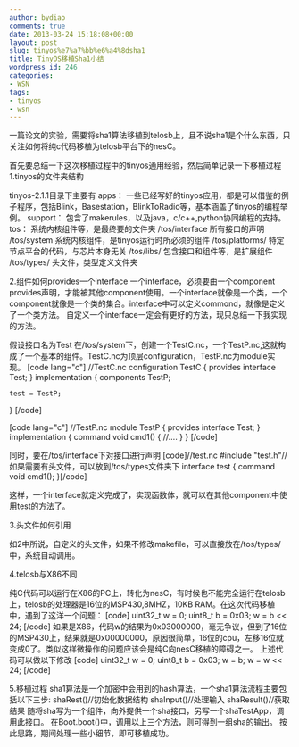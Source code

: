 ```yaml
---
author: bydiao
comments: true
date: 2013-03-24 15:18:08+00:00
layout: post
slug: tinyos%e7%a7%bb%e6%a4%8dsha1
title: TinyOS移植Sha1小结
wordpress_id: 246
categories:
- WSN
tags:
- tinyos
- wsn
---
```


一篇论文的实验，需要将sha1算法移植到telosb上，且不说sha1是个什么东西，只关注如何将纯c代码移植为telosb平台下的nesC。

首先要总结一下这次移植过程中的tinyos通用经验，然后简单记录一下移植过程
1.tinyos的文件夹结构

tinyos-2.1.1目录下主要有
apps：
一些已经写好的tinyos应用，都是可以借鉴的例子程序，包括Blink，Basestation，BlinkToRadio等，基本涵盖了tinyos的编程举例。
support：
包含了makerules，以及java，c/c++,python协同编程的支持。
tos：
系统内核组件等，是最终要的文件夹
/tos/interface  所有接口的声明
/tos/system     系统内核组件，是tinyos运行时所必须的组件
/tos/platforms/ 特定节点平台的代码，与芯片本身无关
/tos/libs/      包含接口和组件等，是扩展组件
/tos/types/     头文件，类型定义文件夹

2.组件如何provides一个interface
一个interface，必须要由一个component provides声明，才能被其他component使用。一个interface就像是一个类，一个component就像是一个类的集合。interface中可以定义commond，就像是定义了一个类方法。
自定义一个interface一定会有更好的方法，现只总结一下我实现的方法。

假设接口名为Test
在/tos/system下，创建一个TestC.nc，一个TestP.nc,这就构成了一个基本的组件。TestC.nc为顶层configuration，TestP.nc为module实现。
[code lang="c"]
//TestC.nc
configuration TestC
{
    provides interface Test;
}
implementation
{
    components TestP;

    test = TestP;
}
[/code]

[code lang="c"]
//TestP.nc
module TestP
{
    provides interface Test;
}
implementation
{
    command void cmd1()
    {
     //....
    }
}
[/code]

同时，要在/tos/interface下对接口进行声明
[code]//test.nc
#include "test.h"//如果需要有头文件，可以放到/tos/types文件夹下
interface test
{
    command void cmd1();
}[/code]

这样，一个interface就定义完成了，实现函数体，就可以在其他component中使用test的方法了。

3.头文件如何引用

如2中所说，自定义的头文件，如果不修改makefile，可以直接放在/tos/types/中，系统自动调用。

4.telosb与X86不同

纯C代码可以运行在X86的PC上，转化为nesC，有时候也不能完全运行在telosb上，telosb的处理器是16位的MSP430,8MHZ，10KB RAM。在这次代码移植中，遇到了这洋一个问题：
[code]
uint32_t w = 0;
uint8_t b = 0x03;
w = b << 24;
[/code]
如果是X86，代码w的结果为0x03000000，毫无争议，但到了16位的MSP430上，结果就是0x00000000，原因很简单，16位的cpu，左移16位就变成0了。类似这样微操作的问题应该会是纯C向nesC移植的障碍之一。
上述代码可以做以下修改
[code]
uint32_t w = 0;
uint8_t b = 0x03;
w = b;
w = w << 24;
[/code]

5.移植过程
sha1算法是一个加密中会用到的hash算法，一个sha1算法流程主要包括以下三步:
shaRest()//初始化数据结构
shaInput()//处理输入
shaResult()//获取结果
随将sha写为一个组件，向外提供一个sha接口，另写一个shaTestApp，调用此接口。
在Boot.boot()中，调用以上三个方法，则可得到一组sha的输出。
按此思路，期间处理一些小细节，即可移植成功。
